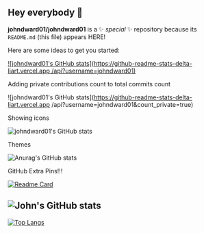 ## Hey everybody 👋

**johndward01/johndward01** is a ✨ _special_ ✨ repository because its `README.md` (this file) appears HERE!

Here are some ideas to get you started:

[![johndward01's GitHub stats](https://github-readme-stats-delta-liart.vercel.app
/api?username=johndward01)](https://github.com/johndward01/github-readme-stats)

Adding private contributions count to total commits count

![johndward01's GitHub stats](https://github-readme-stats-delta-liart.vercel.app
/api?username=johndward01&count_private=true)

Showing icons

![johndward01's GitHub stats](https://github-readme-stats.vercel.app/api?username=johndward01&show_icons=true)

Themes

![Anurag's GitHub stats](https://github-readme-stats.vercel.app/api?username=johndward01&show_icons=true&theme=react)

GitHub Extra Pins!!!

[![Readme Card](https://github-readme-stats.vercel.app/api/pin/?username=johndward01&repo=github-readme-stats)](https://github.com/johndward01/github-readme-stats)





![John's GitHub stats](https://github-readme-stats.vercel.app/api?username=johndward01&show_icons=true&theme=react)
------------------------------------------------------------------------------------------------------
[![Top Langs](https://github-readme-stats.vercel.app/api/top-langs/?username=johndward01&layout=compactshow_icons=true&theme=react)](https://github.com/johndward01/github-readme-stats)
